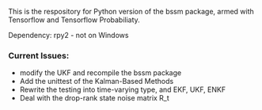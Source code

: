This is the respository for Python version of the bssm package, armed with Tensorflow and Tensorflow Probabiliaty.

Dependency: rpy2 -  not on Windows

### Current Issues:
* modify the UKF and recompile the bssm package 
* Add the unittest of the Kalman-Based Methods
* Rewrite the testing into time-varying type, and EKF, UKF, ENKF
* Deal with the drop-rank state noise matrix R_t